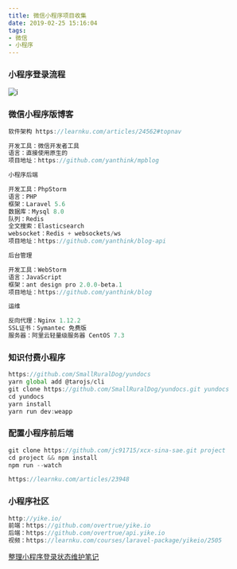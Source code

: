 ```yaml
---
title: 微信小程序项目收集
date: 2019-02-25 15:16:04
tags:
- 微信
- 小程序
---
```

### 小程序登录流程

![i](https://iocaffcdn.phphub.org/uploads/images/201903/03/26968/uiTFdowDpC.jpg!large)

### 微信小程序版博客
```javascript
软件架构 https://learnku.com/articles/24562#topnav

开发工具：微信开发者工具
语言：直接使用原生的
项目地址：https://github.com/yanthink/mpblog

小程序后端

开发工具：PhpStorm
语言：PHP
框架：Laravel 5.6
数据库：Mysql 8.0
队列：Redis
全文搜索：Elasticsearch
websocket：Redis + websockets/ws
项目地址：https://github.com/yanthink/blog-api

后台管理

开发工具：WebStorm
语言：JavaScript
框架：ant design pro 2.0.0-beta.1
项目地址：https://github.com/yanthink/blog

运维

反向代理：Nginx 1.12.2
SSL证书：Symantec 免费版
服务器：阿里云轻量级服务器 CentOS 7.3
```
### 知识付费小程序
```javascript
https://github.com/SmallRuralDog/yundocs
yarn global add @tarojs/cli
git clone https://github.com/SmallRuralDog/yundocs.git yundocs
cd yundocs
yarn install
yarn run dev:weapp
```
### 配置小程序前后端
```javascript
git clone https://github.com/jc91715/xcx-sina-sae.git project
cd project && npm install
npm run --watch

https://learnku.com/articles/23948
```
### 小程序社区
```javascript
http://yike.io/
前端：https://github.com/overtrue/yike.io
后端：https://github.com/overtrue/api.yike.io
视频：https://learnku.com/courses/laravel-package/yikeio/2505
```
[整理小程序登录状态维护笔记](https://learnku.com/articles/28072#topnav)